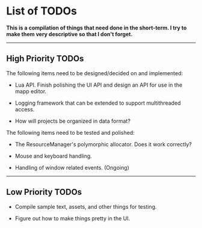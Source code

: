 # List of TODOs

**This is a compilation of things that need done in the short-term. I try to make them very descriptive so that I don't forget.**

---

## High Priority TODOs

The following items need to be designed/decided on and implemented:  

-  Lua API. Finish polishing the UI API and design an API for use in the mapp editor.

-  Logging framework that can be extended to support multithreaded access.

-  How will projects be organized in data format?  

The following items need to be tested and polished:

-  The ResourceManager's polymorphic allocator. Does it work correctly?

-  Mouse and keyboard handling.

-  Handling of window related events. (Ongoing)

---

## Low Priority TODOs

-  Compile sample text, assets, and other things for testing.

-  Figure out how to make things pretty in the UI.
